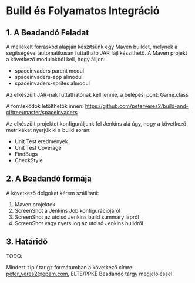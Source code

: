 # Build és Folyamatos Integráció

## 1. A Beadandó Feladat
A mellékelt forráskód alapján készítsünk egy Maven buildet, melynek a segítségével automatikusan futtatható JAR fájl készíthető.
A Maven projekt a következő modulokból kell, hogy álljon:
* spaceinvaders parent modul
* spaceinvaders-app almodul
* spaceinvaders-sprites almodul

Az elkészült JAR-nak futtathatónak kell lennie, a belépési pont: Game.class

A forráskódok letölthetők innen: https://github.com/peterveres2/build-and-ci/tree/master/spaceinvaders

Az elkészült projektet konfiguráljunk fel Jenkins alá úgy, hogy a következő metrikákat nyerjük ki a build során:

- Unit Test eredmények
- Unit Test Coverage
- FindBugs
- CheckStyle


## 2. A Beadandó formája
A következő dolgokat kérem szállítani:
1. Maven projektek
1. ScreenShot a Jenkins Job konfigurációjáról
1. ScreenShot az utolsó Jenkins build summary lapról
1. ScreenShot vagy nyers log az utolsó Jenkins buildről

## 3. Határidő
TODO:

Mindezt zip / tar.gz formátumban a következő címre: peter_veres2@epam.com, ELTE/PPKE Beadandó tárgy megjelöléssel.
